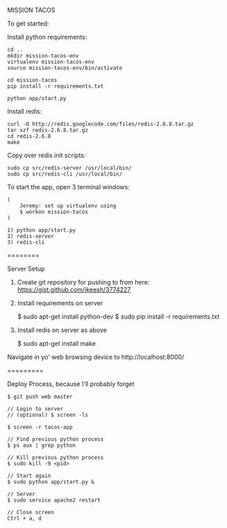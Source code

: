 MISSION TACOS

To get started:

Install python requirements:

    cd ..
    mkdir mission-tacos-env
    virtualenv mission-tacos-env
    source mission-tacos-env/bin/activate

    cd mission-tacos
    pip install -r requirements.txt

    python app/start.py

Install redis:

    curl -O http://redis.googlecode.com/files/redis-2.6.8.tar.gz
    tar xzf redis-2.6.8.tar.gz
    cd redis-2.6.8
    make

Copy over redis init scripts:

    sudo cp src/redis-server /usr/local/bin/
    sudo cp src/redis-cli /usr/local/bin/

To start the app, open 3 terminal windows:

    (
        Jeremy: set up virtualenv using
        $ workon mission-tacos
    )

    1) python app/start.py
    2) redis-server
    3) redis-cli


========

Server Setup

1. Create git repository for pushing to from here: https://gist.github.com/jkeesh/3774227

2. Install requirements on server
    
    $ sudo apt-get install python-dev
    $ sudo pip install -r requirements.txt 

3. Install redis on server as above

    $ sudo apt-get install make

Navigate in yo' web browsing device to http://localhost:8000/


=========

Deploy Process, because I'll probably forget

    $ git push web master

    // Login to server
    // (optional) $ screen -ls

    $ screen -r tacos-app

    // Find previous python process
    $ ps aux | grep python

    // Kill previous python process
    $ sudo kill -9 <pid>

    // Start again
    $ sudo python app/start.py &

    // Server
    $ sudo service apache2 restart

    // Close screen
    Ctrl + a, d